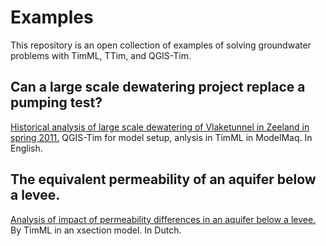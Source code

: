 # Examples

This repository is an open collection of examples of solving groundwater problems with TimML, TTim, and QGIS-Tim.

## Can a large scale dewatering project replace a pumping test?
[Historical analysis of large scale dewatering of Vlaketunnel in Zeeland in spring 2011.](https://github.com/tim-groundwater/Examples/blob/main/analysis-historic-dewatering-vlaketunnel/analysis.ipynb) QGIS-Tim for model setup, anlysis in TimML in ModelMaq. In English.

## The equivalent permeability of an aquifer below a levee.
[Analysis of impact of permeability differences in an aquifer below a levee.](https://github.com/tim-groundwater/Examples/tree/main/equivalent-permeability-aquifer-levee) By TimML in an xsection model. In Dutch.
